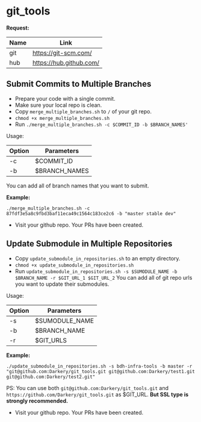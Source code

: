 # git_tools

**Request:**

Name | Link 
--- | ---
git |https://git-scm.com/
hub | https://hub.github.com/

## Submit Commits to Multiple Branches 

- Prepare your code with a single commit.
- Make sure your local repo is clean.
- Copy `merge_multiple_branches.sh` to `/` of your git repo.
- `chmod +x merge_multiple_branches.sh`
- Run 
```./merge_multiple_branches.sh -c $COMMIT_ID -b $BRANCH_NAMES'```

Usage:

Option | Parameters
--- | ---
-c | $COMMIT_ID
-b | $BRANCH_NAMES

You can add all of branch names that you want to submit.

**Example:**

```./merge_multiple_branches.sh -c 87fdf3e5a8c9fbd3baf11eca49c1564c183ce2c6 -b "master stable dev"```

- Visit your github repo. Your PRs have been created.

## Update Submodule in Multiple Repositories

- Copy `update_submodule_in_repositories.sh` to an empty directory.
- `chmod +x update_submodule_in_repositories.sh`
- Run ```update_submodule_in_repositories.sh -s $SUMODULE_NAME -b $BRANCH_NAME -r $GIT_URL_1 $GIT_URL_2```
You can add all of git repo urls you want to update their submodules.

Usage:

Option | Parameters
--- | ---
-s | $SUMODULE_NAME
-b | $BRANCH_NAME
-r | $GIT_URLS

**Example:**

```./update_submodule_in_repositories.sh -s bdh-infra-tools -b master -r "git@github.com:Darkery/git_tools.git git@github.com:Darkery/test1.git git@github.com:Darkery/test2.git"```

PS: You can use both `git@github.com:Darkery/git_tools.git` and `https://github.com/Darkery/git_tools.git` as $GIT_URL.
**But SSL type is strongly recommended.**

- Visit your github repo. Your PRs have been created.
